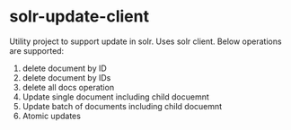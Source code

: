 # solr-update-client
Utility project to support update in solr. Uses solr client. Below operations are supported:
1. delete document by ID
2. delete document by IDs
3. delete all docs operation
4. Update single document including child docuemnt
5. Update batch of documents including child docuemnt
6. Atomic updates
